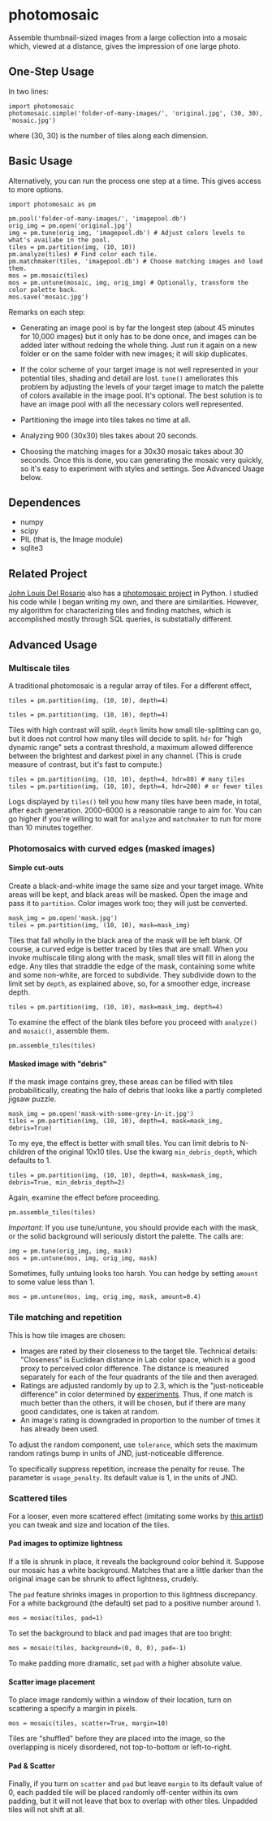 photomosaic
=========

Assemble thumbnail-sized images from a large collection into a mosaic which, viewed at a distance, gives the impression of one large photo.

One-Step Usage
--------------

In two lines:

    import photomosaic
    photomosaic.simple('folder-of-many-images/', 'original.jpg', (30, 30), 'mosaic.jpg')

where (30, 30) is the number of tiles along each dimension.

Basic Usage
-----------

Alternatively, you can run the process one step at a time. This gives access to more options. 

    import photomosaic as pm
    
    pm.pool('folder-of-many-images/', 'imagepool.db')
    orig_img = pm.open('original.jpg')
    img = pm.tune(orig_img, 'imagepool.db') # Adjust colors levels to what's availabe in the pool.
    tiles = pm.partition(img, (10, 10))
    pm.analyze(tiles) # Find color each tile.
    pm.matchmaker(tiles, 'imagepool.db') # Choose matching images and load them.
    mos = pm.mosaic(tiles)
    mos = pm.untune(mosaic, img, orig_img) # Optionally, transform the color palette back.
    mos.save('mosaic.jpg')

Remarks on each step:


* Generating an image pool is by far the longest step (about 45 minutes for 10,000 images) but it only has to be done once, and images can be added later without redoing the whole thing. Just run it again on a new folder or on the same folder with new images; it will skip duplicates.

* If the color scheme of your target image is not well represented in your potential tiles, shading and detail are lost. ``tune()`` ameliorates this problem by adjusting the levels of your target image to match the palette of colors available in the image pool. It's optional. The best solution is to have an image pool with all the necessary colors well represented. 

* Partitioning the image into tiles takes no time at all.

* Analyzing 900 (30x30) tiles takes about 20 seconds.

* Choosing the matching images for a 30x30 mosaic takes about 30 seconds. Once this is done, you can generating the mosaic very quickly, so it's easy to experiment with styles and settings. See Advanced Usage below.

Dependences
-----------

* numpy
* scipy
* PIL (that is, the Image module)
* sqlite3

Related Project
---------------
[John Louis Del Rosario](https://github.com/john2x) also has a [photomosaic project](https://github.com/john2x/photomosaic) in Python. I studied his code while I began writing my own, and there are similarities. However, my algorithm for characterizing tiles and finding matches, which is accomplished mostly through SQL queries, is substatially different.

Advanced Usage
--------------

### Multiscale tiles

A traditional photomosaic is a regular array of tiles. For a different effect, 
 
    tiles = pm.partition(img, (10, 10), depth=4)
 
    tiles = pm.partition(img, (10, 10), depth=4)

Tiles with high contrast will split. ``depth`` limits how small tile-splitting can go, but it does not control how many tiles will decide to split. ``hdr`` for "high dynamic range" sets a contrast threshold, a maximum allowed difference between the brightest and darkest pixel in any channel. (This is crude measure of contrast, but it's fast to compute.)

    tiles = pm.partition(img, (10, 10), depth=4, hdr=80) # many tiles
    tiles = pm.partition(img, (10, 10), depth=4, hdr=200) # or fewer tiles

Logs displayed by ``tiles()`` tell you how many tiles have been made, in total, after each generation. 2000-6000 is a reasonable range to aim for. You can go higher if you're willing to wait for ``analyze`` and ``matchmaker`` to run for more than 10 minutes together.

### Photomosaics with curved edges (masked images)

#### Simple cut-outs 

Create a black-and-white image the same size and your target image. White areas will be kept, and black areas will be masked. Open the image and pass it to ``partition``. Color images work too; they will just be converted.

    mask_img = pm.open('mask.jpg')
    tiles = pm.partition(img, (10, 10), mask=mask_img)

Tiles that fall wholly in the black area of the mask will be left blank. Of course, a curved edge is better traced by tiles that are small. When you invoke multiscale tiling along with the mask, small tiles will fill in along the edge. Any tiles that straddle the edge of the mask, containing some white and some non-white, are forced to subdivide. They subdivide down to the limit set by ``depth``, as explained above, so, for a smoother edge, increase depth.

    tiles = pm.partition(img, (10, 10), mask=mask_img, depth=4)

To examine the effect of the blank tiles before you proceed with ``analyze()`` and ``mosaic()``, assemble them.

    pm.assemble_tiles(tiles)

#### Masked image with "debris"

If the mask image contains grey, these areas can be filled with tiles probabilitically, creating the halo of debris that looks like a partly completed jigsaw puzzle.

    mask_img = pm.open('mask-with-some-grey-in-it.jpg')
    tiles = pm.partition(img, (10, 10), depth=4, mask=mask_img, debris=True)

To my eye, the effect is better with small tiles. You can limit debris to N-children of the original 10x10 tiles. Use the kwarg ``min_debris_depth``, which defaults to 1.

    tiles = pm.partition(img, (10, 10), depth=4, mask=mask_img, debris=True, min_debris_depth=2)

Again, examine the effect before proceeding.

    pm.assemble_tiles(tiles)

*Important*: If you use tune/untune, you should provide each with the mask, or the solid background will seriously distort the palette. The calls are:

    img = pm.tune(orig_img, img, mask)
    mos = pm.untune(mos, img, orig_img, mask)

Sometimes, fully untuing looks too harsh. You can hedge by setting ``amount`` to some value less than 1.

    mos = pm.untune(mos, img, orig_img, mask, amount=0.4)

### Tile matching and repetition

This is how tile images are chosen:
* Images are rated by their closeness to the target tile. Technical details: "Closeness" is Euclidean distance in Lab color space, which is a good proxy to perceived color difference. The distance is measured separately for each of the four quadrants of the tile and then averaged.
* Ratings are adjusted randomly by up to 2.3, which is the "just-noticeable difference" in color determined by [experiments](https://lirias.kuleuven.be/bitstream/123456789/71963/1/509.pdf). Thus, if one match is much better than the others, it will be chosen, but if there are many good candidates, one is taken at random.
* An image's rating is downgraded in proportion to the number of times it has already been used.

To adjust the random component, use ``tolerance``, which sets the maximum random ratings bump in units of JND, just-noticeable difference.

To specifically suppress repetition, increase the penalty for reuse. The parameter is ``usage_penalty``. Its default value is 1, in the units of JND.


### Scattered tiles

For a looser, even more scattered effect (imitating some works by [this artist](http://www.flickr.com/photos/tsevis/collections/)) you can tweak and size and location of the tiles.

#### Pad images to optimize lightness 

If a tile is shrunk in place, it reveals the background color behind it. Suppose our mosaic has a white background. Matches that are a little darker than the original image can be shrunk to affect lightness, crudely.

The ``pad`` feature shrinks images in proportion to this lightness discrepancy. For a white background (the default) set pad to a positive number around 1.

    mos = mosiac(tiles, pad=1)

To set the background to black and pad images that are too bright:

    mos = mosaic(tiles, background=(0, 0, 0), pad=-1)

To make padding more dramatic, set ``pad`` with a higher absolute value.

#### Scatter image placement

To place image randomly within a window of their location, turn on scattering a specify a margin in pixels.

    mos = mosaic(tiles, scatter=True, margin=10)

Tiles are "shuffled" before they are placed into the image, so the overlapping is nicely disordered, not top-to-bottom or left-to-right.

#### Pad & Scatter

Finally, if you turn on ``scatter`` and ``pad`` but leave ``margin`` to its default value of 0, each padded tile will be placed randomly off-center within its own padding, but it will not leave that box to overlap with other tiles. Unpadded tiles will not shift at all.
